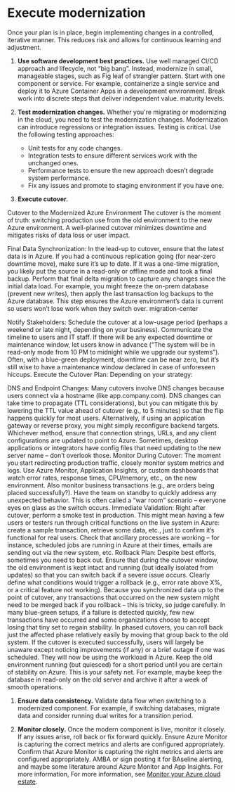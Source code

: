 # Execute modernization

Once your plan is in place, begin implementing changes in a controlled, iterative manner. This reduces risk and allows for continuous learning and adjustment.

1. **Use software development best practices.** Use well managed CI/CD approach and lifecycle, not “big bang”. Instead, modernize in small, manageable stages, such as Fig leaf of strangler pattern. Start with one component or service. For example, containerize a single service and deploy it to Azure Container Apps in a development environment. Break work into discrete steps that deliver independent value. maturity levels.

1. **Test modernization changes.** Whether you're migrating or modernizing in the cloud, you need to test the modernization changes. Modernization can introduce regressions or integration issues. Testing is critical. Use the following testing approaches:
    - Unit tests for any code changes.
    - Integration tests to ensure different services work with the unchanged ones.
    - Performance tests to ensure the new approach doesn’t degrade system performance.
    - Fix any issues and promote to staging environment if you have one.

1. **Execute cutover.**

Cutover to the Modernized Azure Environment
The cutover is the moment of truth: switching production use from the old environment to the new Azure environment. A well-planned cutover minimizes downtime and mitigates risks of data loss or user impact. 

Final Data Synchronization: In the lead-up to cutover, ensure that the latest data is in Azure. If you had a continuous replication going (for near-zero downtime move), make sure it’s up to date. If it was a one-time migration, you likely put the source in a read-only or offline mode and took a final backup. Perform that final delta migration to capture any changes since the initial data load. For example, you might freeze the on-prem database (prevent new writes), then apply the last transaction log backups to the Azure database. This step ensures the Azure environment’s data is current so users won’t lose work when they switch over.
migration-center

Notify Stakeholders: Schedule the cutover at a low-usage period (perhaps a weekend or late night, depending on your business). Communicate the timeline to users and IT staff. If there will be any expected downtime or maintenance window, let users know in advance (“The system will be in read-only mode from 10 PM to midnight while we upgrade our systems”). Often, with a blue-green deployment, downtime can be near zero, but it’s still wise to have a maintenance window declared in case of unforeseen hiccups.
Execute the Cutover Plan: Depending on your strategy:

DNS and Endpoint Changes: Many cutovers involve DNS changes because users connect via a hostname (like app.company.com). DNS changes can take time to propagate (TTL considerations), but you can mitigate this by lowering the TTL value ahead of cutover (e.g., to 5 minutes) so that the flip happens quickly for most users. Alternatively, if using an application gateway or reverse proxy, you might simply reconfigure backend targets. Whichever method, ensure that connection strings, URLs, and any client configurations are updated to point to Azure. Sometimes, desktop applications or integrators have config files that need updating to the new server name – don’t overlook those.
Monitor During Cutover: The moment you start redirecting production traffic, closely monitor system metrics and logs. Use Azure Monitor, Application Insights, or custom dashboards that watch error rates, response times, CPU/memory, etc., on the new environment. Also monitor business transactions (e.g., are orders being placed successfully?). Have the team on standby to quickly address any unexpected behavior. This is often called a “war room” scenario – everyone eyes on glass as the switch occurs.
Immediate Validation: Right after cutover, perform a smoke test in production. This might mean having a few users or testers run through critical functions on the live system in Azure: create a sample transaction, retrieve some data, etc., just to confirm it’s functional for real users. Check that ancillary processes are working – for instance, scheduled jobs are running in Azure at their times, emails are sending out via the new system, etc.
Rollback Plan: Despite best efforts, sometimes you need to back out. Ensure that during the cutover window, the old environment is kept intact and running (but ideally isolated from updates) so that you can switch back if a severe issue occurs. Clearly define what conditions would trigger a rollback (e.g., error rate above X%, or a critical feature not working). Because you synchronized data up to the point of cutover, any transactions that occurred on the new system might need to be merged back if you rollback – this is tricky, so judge carefully. In many blue-green setups, if a failure is detected quickly, few new transactions have occurred and some organizations choose to accept losing that tiny set to regain stability. In phased cutovers, you can roll back just the affected phase relatively easily by moving that group back to the old system.
If the cutover is executed successfully, users will largely be unaware except noticing improvements (if any) or a brief outage if one was scheduled. They will now be using the workload in Azure. Keep the old environment running (but quiesced) for a short period until you are certain of stability on Azure. This is your safety net. For example, maybe keep the database in read-only on the old server and archive it after a week of smooth operations.

1. **Ensure data consistency.** Validate data flow when switching to a modernized component. For example, if switching databases, migrate data and consider running dual writes for a transition period.

1. **Monitor closely.** Once the modern component is live, monitor it closely. If any issues arise, roll back or fix forward quickly. Ensure Azure Monitor is capturing the correct metrics and alerts are configured appropriately. Confirm that Azure Monitor is capturing the right metrics and alerts are configured appropriately. AMBA or sign posting it for BAseline alerting, and maybe some literature around Azure Monitor and App Insights. For more information, For more information, see [Monitor your Azure cloud estate](/azure/azure-monitor/overview).
